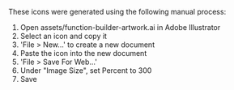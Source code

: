 These icons were generated using the following manual process:

1. Open assets/function-builder-artwork.ai in Adobe Illustrator
2. Select an icon and copy it
3. 'File > New...' to create a new document
4. Paste the icon into the new document
5. 'File > Save For Web...'
6. Under "Image Size", set Percent to 300
7. Save
